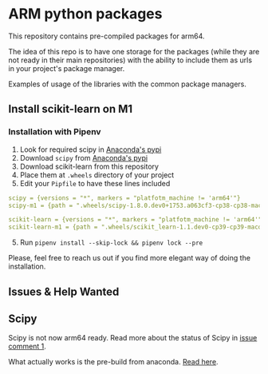 # ARM python packages

This repository contains pre-compiled packages for arm64. 

The idea of this repo is to have one storage for the packages (while they are not ready in their main repositories)
with the ability to include them as urls in your project's package manager.

Examples of usage of the libraries with the common package managers.

## Install scikit-learn on M1

### Installation with Pipenv

1. Look for required scipy in [Anaconda's pypi](https://pypi.anaconda.org/scipy-wheels-nightly/simple/scipy/)
2. Download `scipy` from [Anaconda's pypi](https://pypi.anaconda.org/scipy-wheels-nightly/simple/scipy/)
3. Download scikit-learn from this repository
4. Place them at `.wheels` directory of your project
5. Edit your `Pipfile` to have these lines included

```yaml
scipy = {versions = "*", markers = "platfotm_machine != 'arm64'"}
scipy-m1 = {path = ".wheels/scipy-1.8.0.dev0+1753.a063cf3-cp38-cp38-macosx_11_0_arm64.whl", markers = "platfotm_machine == 'arm64'"}

scikit-learn = {versions = "*", markers = "platfotm_machine != 'arm64'"}
scikit-learn-m1 = {path = ".wheels/scikit_learn-1.1.dev0-cp39-cp39-macosx_11_0_universal2.whl", markers = "platfotm_machine == 'arm64'"}
```

5. Run `pipenv install --skip-lock && pipenv lock --pre`

Please, feel free to reach us out if you find more elegant way of doing the installation.

## Issues & Help Wanted

## Scipy

Scipy is not now arm64 ready. Read more about the status of Scipy in
[issue comment 1](https://github.com/scipy/scipy/issues/13409#issuecomment-902761019).

What actually works is the pre-build from anaconda. [Read here](https://github.com/scipy/scipy/issues/13409#issuecomment-904548388).

